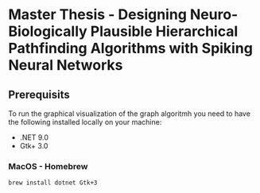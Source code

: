 # Master Thesis - Designing Neuro-Biologically Plausible Hierarchical Pathfinding Algorithms with Spiking Neural Networks

## Prerequisits
To run the graphical visualization of the graph algoritmh you need to have the following installed locally on your machine:
- .NET 9.0
- Gtk+ 3.0

### MacOS - Homebrew
```command
brew install dotnet Gtk+3
```